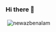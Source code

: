 ### Hi there 👋
<p>&nbsp;<img align="center" src="https://github-readme-stats.vercel.app/api?username=newazbenalam&show_icons=true&locale=en" alt="newazbenalam" /></p>

<!--
**newazbenalam/newazbenalam** is a ✨ _special_ ✨ repository because its `README.md` (this file) appears on your GitHub profile.

Here are some ideas to get you started:

- 🔭 I’m currently working on ...
- 🌱 I’m currently learning ...
- 👯 I’m looking to collaborate on ...
- 🤔 I’m looking for help with ...
- 💬 Ask me about ...
- 📫 How to reach me: ...
- 😄 Pronouns: ...
- ⚡ Fun fact: ...
-->
